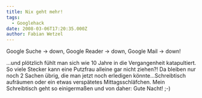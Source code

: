 ```yaml
---
title: Nix geht mehr!
tags:
  - Googlehack
date: 2008-03-06T17:20:35.000Z
author: Fabian Wetzel
---
```


Google Suche -&gt; down, Google Reader -&gt; down, Google Mail -&gt; down!

...und plötzlich fühlt man sich wie 10 Jahre in die Vergangenheit katapultiert. So viele Stecker kann eine Putzfrau alleine gar nicht ziehen?! Da bleiben nur noch 2 Sachen übrig, die man jetzt noch erledigen könnte...Schreibtisch aufräumen oder ein etwas verspätetes Mittagsschläfchen. Mein Schreibtisch geht so einigermaßen und von daher: Gute Nacht! ;-)


